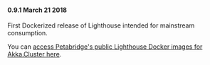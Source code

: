 #### 0.9.1 March 21 2018 ####
First Dockerized release of Lighthouse intended for mainstream consumption.

You can [access Petabridge's public Lighthouse Docker images for Akka.Cluster here](https://hub.docker.com/r/petabridge/lighthouse).